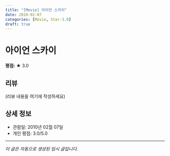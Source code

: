 ```yaml
---
title: "[Movie] 아이언 스카이"
date: 2010-02-07
categories: [Movie, Star-3.0]
draft: true
---
```


# 아이언 스카이

**평점:** ★ 3.0

## 리뷰

(리뷰 내용을 여기에 작성하세요)

## 상세 정보

- 관람일: 2010년 02월 07일
- 개인 평점: 3.0/5.0

---

*이 글은 자동으로 생성된 임시 글입니다.*
